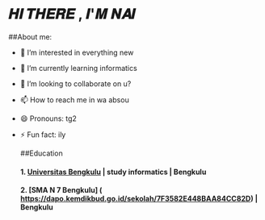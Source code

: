 # 𝑯𝑰 𝑻𝑯𝑬𝑹𝑬 , 𝑰'𝑴 𝑵𝑨𝑰 
##About me:
- 👀 I’m interested in everything new
- 🌱 I’m currently learning informatics
- 💞️ I’m looking to collaborate on u?
- 📫 How to reach me in wa absou
- 😄 Pronouns: tg2
- ⚡ Fun fact: ily

  ##Education
  #### 1. [Universitas Bengkulu](https://www.unib.ac.id/) | study informatics | Bengkulu
  #### 2. [SMA N 7 Bengkulu] ( https://dapo.kemdikbud.go.id/sekolah/7F3582E448BAA84CC82D) | Bengkulu 

<!---
we-lang/we-lang is a ✨ special ✨ repository because its `README.md` (this file) appears on your GitHub profile.
You can click the Preview link to take a look at your changes.
--->
